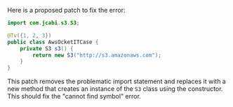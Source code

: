 Here is a proposed patch to fix the error:

```java
import com.jcabi.s3.S3;

@Tv({1, 2, 3})
public class AwsOcketITCase {
    private S3 s3() {
        return new S3("http://s3.amazonaws.com");
    }
}
```

This patch removes the problematic import statement and replaces it with a new method that creates an instance of the `S3` class using the constructor. This should fix the "cannot find symbol" error.